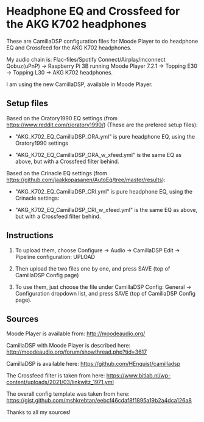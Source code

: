 
# Headphone EQ and Crossfeed for the AKG K702 headphones

These are CamillaDSP configuration files for Moode Player to do headphone EQ and Crossfeed for the AKG K702 headphones.

My audio chain is:
Flac-files/Spotify Connect/Airplay/mconnect Qobuz(uPnP) -> Raspberry Pi 3B running Moode Player 7.2.1 -> Topping E30 -> Topping L30 -> AKG K702 headphones.

I am using the new CamillaDSP, available in Moode Player.

## Setup files

Based on the Oratory1990 EQ settings (from https://www.reddit.com/r/oratory1990/) (These are the prefered setup files):

*  "AKG_K702_EQ_CamillaDSP_ORA.yml" is pure headphone EQ, using the Oratory1990 settings 

*  "AKG_K702_EQ_CamillaDSP_ORA_w_xfeed.yml" is the same EQ as above, but with a Crossfeed filter behind.

Based on the Crinacle EQ settings (from https://github.com/jaakkopasanen/AutoEq/tree/master/results):

*  "AKG_K702_EQ_CamillaDSP_CRI.yml" is pure headphone EQ, using the Crinacle settings:

*  "AKG_K702_EQ_CamillaDSP_CRI_w_xfeed.yml" is the same EQ as above, but with a Crossfeed filter behind.


## Instructions

1. To upload them, choose Configure -> Audio -> CamillaDSP Edit -> Pipeline configuration: UPLOAD

2. Then upload the two files one by one, and press SAVE (top of CamillaDSP Config page)

3. To use them, just choose the file under CamillaDSP Config: General -> Configuration dropdown list, and press SAVE (top of CamillaDSP Config page).

## Sources

Moode Player is available from: http://moodeaudio.org/

CamillaDSP with Moode Player is described here: http://moodeaudio.org/forum/showthread.php?tid=3617

CamillaDSP is available here: https://github.com/HEnquist/camilladsp

The Crossfeed filter is taken from here: https://www.bitlab.nl/wp-content/uploads/2021/03/linkwitz_1971.yml

The overall config template was taken from here: https://gist.github.com/mshkrebtan/eebcf46cdaf8f1895a19b2a4dca126a8

Thanks to all my sources!


